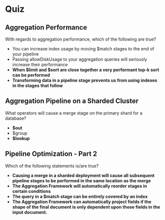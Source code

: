 # Quiz

## Aggregation Performance

With regards to aggregation performance, which of the following are true?

- You can increase index usage by moving $match stages to the end of your pipeline
- Passing allowDiskUsage to your aggregation queries will seriously increase their performance
- **When $limit and $sort are close together a very performant top-k sort can be performed**
- **Transforming data in a pipeline stage prevents us from using indexes in the stages that follow**

## Aggregation Pipeline on a Sharded Cluster

What operators will cause a merge stage on the primary shard for a database?

- **$out**
- $group
- **$lookup**

## Pipeline Optimization - Part 2

Which of the following statements is/are true?

- **Causing a merge in a sharded deployment will cause all subsequent pipeline stages to be performed in the same location as the merge**
- **The Aggregation Framework will automatically reorder stages in certain conditions**
- **The query in a $match stage can be entirely covered by an index**
- **The Aggregation Framework can automatically project fields if the shape of the final document is only dependent upon those fields in the input document.**

